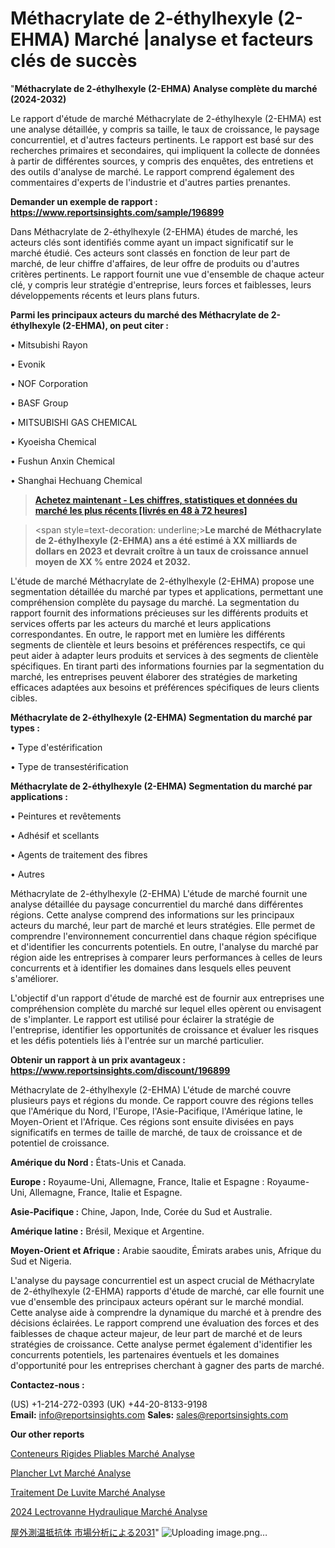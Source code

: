 # Méthacrylate de 2-éthylhexyle (2-EHMA) Marché |analyse et facteurs clés de succès

"<strong>Méthacrylate de 2-éthylhexyle (2-EHMA) Analyse complète du marché (2024-2032)</strong>

Le rapport d'étude de marché Méthacrylate de 2-éthylhexyle (2-EHMA) est une analyse détaillée, y compris sa taille, le taux de croissance, le paysage concurrentiel, et d'autres facteurs pertinents. Le rapport est basé sur des recherches primaires et secondaires, qui impliquent la collecte de données à partir de différentes sources, y compris des enquêtes, des entretiens et des outils d'analyse de marché. Le rapport comprend également des commentaires d'experts de l'industrie et d'autres parties prenantes.

<strong>Demander un exemple de rapport : </strong><strong><a href=https://www.reportsinsights.com/sample/196899>https://www.reportsinsights.com/sample/196899</a></strong>

Dans Méthacrylate de 2-éthylhexyle (2-EHMA) études de marché, les acteurs clés sont identifiés comme ayant un impact significatif sur le marché étudié. Ces acteurs sont classés en fonction de leur part de marché, de leur chiffre d'affaires, de leur offre de produits ou d'autres critères pertinents. Le rapport fournit une vue d'ensemble de chaque acteur clé, y compris leur stratégie d'entreprise, leurs forces et faiblesses, leurs développements récents et leurs plans futurs.

<strong>Parmi les principaux acteurs du marché des Méthacrylate de 2-éthylhexyle (2-EHMA), on peut citer :</strong>

• Mitsubishi Rayon

• Evonik

• NOF Corporation

• BASF Group

• MITSUBISHI GAS CHEMICAL

• Kyoeisha Chemical

• Fushun Anxin Chemical

• Shanghai Hechuang Chemical

<blockquote><a href=https://reportsinsights.com/buynow/196899><span style=text-decoration: underline;><strong>Achetez maintenant - Les chiffres, statistiques et données du marché les plus récents [livrés en 48 à 72 heures]</strong></span></a></blockquote>
<blockquote>
<div class=group w-full text-gray-800 dark:text-gray-100 border-b border-black/10 dark:border-gray-900/50 bg-gray-50 dark:bg-[#444654]>
<div class=flex p-4 gap-4 text-base md:gap-6 md:max-w-2xl lg:max-w-xl xl:max-w-3xl md:py-6 lg:px-0 m-auto>
<div class=relative flex flex-col w-[calc(100%-50px)] gap-1 md:gap-3 lg:w-[calc(100%-115px)]>
<div class=flex flex-grow flex-col gap-3>
<div class=min-h-[20px] flex flex-col items-start gap-4 whitespace-pre-wrap break-words>
<div class=result-streaming markdown prose w-full break-words dark:prose-invert light>

<span style=text-decoration: underline;><strong>Le marché de Méthacrylate de 2-éthylhexyle (2-EHMA) ans a été estimé à XX milliards de dollars en 2023 et devrait croître à un taux de croissance annuel moyen de XX % entre 2024 et 2032.</strong></span>

</div>
</div>
</div>
</div>
</div>
</div></blockquote>
L'étude de marché Méthacrylate de 2-éthylhexyle (2-EHMA) propose une segmentation détaillée du marché par types et applications, permettant une compréhension complète du paysage du marché. La segmentation du rapport fournit des informations précieuses sur les différents produits et services offerts par les acteurs du marché et leurs applications correspondantes. En outre, le rapport met en lumière les différents segments de clientèle et leurs besoins et préférences respectifs, ce qui peut aider à adapter leurs produits et services à des segments de clientèle spécifiques. En tirant parti des informations fournies par la segmentation du marché, les entreprises peuvent élaborer des stratégies de marketing efficaces adaptées aux besoins et préférences spécifiques de leurs clients cibles.

<strong>Méthacrylate de 2-éthylhexyle (2-EHMA) Segmentation du marché par types :</strong>

• Type d'estérification

• Type de transestérification

<strong>Méthacrylate de 2-éthylhexyle (2-EHMA) Segmentation du marché par applications :</strong>

• Peintures et revêtements

• Adhésif et scellants

• Agents de traitement des fibres

• Autres

Méthacrylate de 2-éthylhexyle (2-EHMA) L'étude de marché fournit une analyse détaillée du paysage concurrentiel du marché dans différentes régions. Cette analyse comprend des informations sur les principaux acteurs du marché, leur part de marché et leurs stratégies. Elle permet de comprendre l'environnement concurrentiel dans chaque région spécifique et d'identifier les concurrents potentiels. En outre, l'analyse du marché par région aide les entreprises à comparer leurs performances à celles de leurs concurrents et à identifier les domaines dans lesquels elles peuvent s'améliorer.

L'objectif d'un rapport d'étude de marché est de fournir aux entreprises une compréhension complète du marché sur lequel elles opèrent ou envisagent de s'implanter. Le rapport est utilisé pour éclairer la stratégie de l'entreprise, identifier les opportunités de croissance et évaluer les risques et les défis potentiels liés à l'entrée sur un marché particulier.

<strong>Obtenir un rapport à un prix avantageux : <a href=https://www.reportsinsights.com/discount/196899>https://www.reportsinsights.com/discount/196899</a></strong>

Méthacrylate de 2-éthylhexyle (2-EHMA) L'étude de marché couvre plusieurs pays et régions du monde. Ce rapport couvre des régions telles que l'Amérique du Nord, l'Europe, l'Asie-Pacifique, l'Amérique latine, le Moyen-Orient et l'Afrique. Ces régions sont ensuite divisées en pays significatifs en termes de taille de marché, de taux de croissance et de potentiel de croissance.

<strong>Amérique du Nord :</strong> États-Unis et Canada.

<strong>Europe :</strong> Royaume-Uni, Allemagne, France, Italie et Espagne : Royaume-Uni, Allemagne, France, Italie et Espagne.

<strong>Asie-Pacifique :</strong> Chine, Japon, Inde, Corée du Sud et Australie.

<strong>Amérique latine :</strong> Brésil, Mexique et Argentine.

<strong>Moyen-Orient et Afrique :</strong> Arabie saoudite, Émirats arabes unis, Afrique du Sud et Nigeria.

L'analyse du paysage concurrentiel est un aspect crucial de Méthacrylate de 2-éthylhexyle (2-EHMA) rapports d'étude de marché, car elle fournit une vue d'ensemble des principaux acteurs opérant sur le marché mondial. Cette analyse aide à comprendre la dynamique du marché et à prendre des décisions éclairées. Le rapport comprend une évaluation des forces et des faiblesses de chaque acteur majeur, de leur part de marché et de leurs stratégies de croissance. Cette analyse permet également d'identifier les concurrents potentiels, les partenaires éventuels et les domaines d'opportunité pour les entreprises cherchant à gagner des parts de marché.

<strong>Contactez-nous :</strong>

(US) +1-214-272-0393
(UK) +44-20-8133-9198
<strong>Email:</strong> <a>info@reportsinsights.com</a>
<strong>Sales:</strong> <a>sales@reportsinsights.com</a>

<strong>Our other reports</strong>

<a href=https://fr.linkedin.com/pulse/conteneurs-rigides-pliables-marché-capturer-le-paysage/>Conteneurs Rigides Pliables Marché Analyse</a>

<a href=https://www.linkedin.com/pulse/plancher-lvt-march%C3%A9-tendance-et-pr%C3%A9visions-futures-usftc/>Plancher Lvt Marché Analyse</a>

<a href=https://www.linkedin.com/pulse/traitement-de-luv%C3%A9ite-march%C3%A9-moteurs-contraintes-g05wf/>Traitement De Luvite Marché Analyse</a>

<a href=https://www.linkedin.com/pulse/2024-%C3%A9lectrovanne-hydraulique-march%C3%A9-analyse-b4wfc/>2024 Lectrovanne Hydraulique Marché Analyse</a>

<a href=https://www.linkedin.com/pulse/屋外測温抵抗体-市場2028年までのcagrの予測-community-market-research/>屋外測温抵抗体 市場分析による2031</a>"
![Uploading image.png…]()
